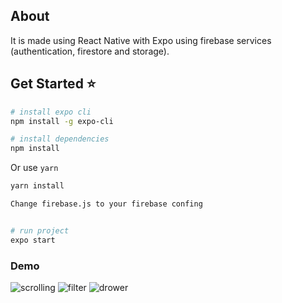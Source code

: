 
## About 
It is made using React Native with Expo using firebase services (authentication, firestore and storage).

## Get Started ⭐️ 

```bash
# install expo cli
npm install -g expo-cli
```
``` bash
# install dependencies
npm install
```
Or use `yarn`
``` bash
yarn install
```
``` bash 
Change firebase.js to your firebase confing 
```

``` bash

# run project
expo start
```



### Demo 
![scrolling](https://github.com/Dino500/transport/assets/43416611/53635a7b-a35d-4a2f-92e3-ddd4c57886ff)
![filter](https://github.com/Dino500/transport/assets/43416611/904a4a40-f0e9-4802-9224-b12415a98c6f)
![drower](https://github.com/Dino500/transport/assets/43416611/e5f62b99-8d86-4cd5-86b2-4128cca2fefa)
